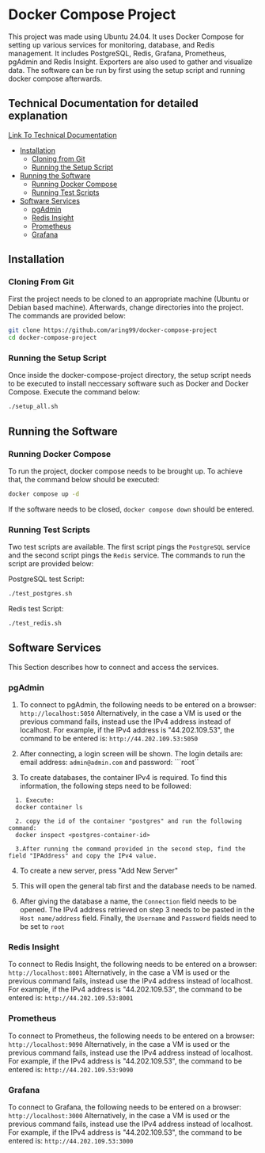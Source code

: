 # Docker Compose Project
This project was made using Ubuntu 24.04. It uses Docker Compose for setting up various services for monitoring, database, and Redis management. It includes PostgreSQL, Redis, Grafana, Prometheus, pgAdmin and Redis Insight. Exporters are also used to gather and visualize data.
 The software can be run by first using the setup script and running docker compose afterwards.
## Technical Documentation for detailed explanation
[Link To Technical Documentation]()
<!-- toc -->
- [Installation](#installation)
  - [Cloning from Git](#cloning-from-git)
  - [Running the Setup Script](#running-the-setup-script)
- [Running the Software](#running-the-software)
  - [Running Docker Compose](#running-docker-compose)
  - [Running Test Scripts](#running-test-scripts)
- [Software Services](#software-services) 
  - [pgAdmin](#pgadmin)
  - [Redis Insight](#redis-insight)
  - [Prometheus](#prometheus)
  - [Grafana](#grafana)
<!-- tocstop -->
## Installation
### Cloning From Git
First the project needs to be cloned to an appropriate machine (Ubuntu or Debian based machine). Afterwards, change directories into the project. The commands are provided below:
```bash
git clone https://github.com/aring99/docker-compose-project
cd docker-compose-project
```

### Running the Setup Script
Once inside the docker-compose-project directory, the setup script needs to be executed to install neccessary software such as Docker and Docker Compose. Execute the command below:
```bash
./setup_all.sh
```

## Running the Software
### Running Docker Compose
To run the project, docker compose needs to be brought up. To achieve that, the command below should be executed:
```bash
docker compose up -d
```
If the software needs to be closed, ```docker compose down``` should be entered.

### Running Test Scripts
Two test scripts are available. The first script pings the ```PostgreSQL``` service and the second script pings the ```Redis``` service. The commands to run the script are provided below:

PostgreSQL test Script:
```bash
./test_postgres.sh
```

Redis test Script:
```bash
./test_redis.sh
```

## Software Services
This Section describes how to connect and access the services. 
### pgAdmin
1. To connect to pgAdmin, the following needs to be entered on a browser: ```http://localhost:5050```
Alternatively, in the case a VM is used or the previous command fails, instead use the IPv4 address instead of localhost. For example, if the IPv4 address is "44.202.109.53", the command to be entered is: ```http://44.202.109.53:5050```

2. After connecting, a login screen will be shown. The login details are: email address: ```admin@admin.com``` and password: ```root``

3. To create databases, the container IPv4 is required. To find this information, the following steps need to be followed:
 ```
   1. Execute:
   docker container ls

   2. copy the id of the container "postgres" and run the following command:
   docker inspect <postgres-container-id>

   3.After running the command provided in the second step, find the field "IPAddress" and copy the IPv4 value.
   ```
4. To create a new server, press "Add New Server"

5. This will open the general tab first and the database needs to be named.

6. After giving the database a name, the  ```Connection``` field needs to be opened. The IPv4 address retrieved on step 3 needs to be pasted in the ```Host name/address``` field. Finally, the ```Username``` and ```Password``` fields need to be set to ```root``` 
### Redis Insight
To connect to Redis Insight, the following needs to be entered on a browser: ```http://localhost:8001```
Alternatively, in the case a VM is used or the previous command fails, instead use the IPv4 address instead of localhost. For example, if the IPv4 address is "44.202.109.53", the command to be entered is: ```http://44.202.109.53:8001```
### Prometheus
To connect to Prometheus, the following needs to be entered on a browser: ```http://localhost:9090```
Alternatively, in the case a VM is used or the previous command fails, instead use the IPv4 address instead of localhost. For example, if the IPv4 address is "44.202.109.53", the command to be entered is: ```http://44.202.109.53:9090```
### Grafana
To connect to Grafana, the following needs to be entered on a browser: ```http://localhost:3000```
Alternatively, in the case a VM is used or the previous command fails, instead use the IPv4 address instead of localhost. For example, if the IPv4 address is "44.202.109.53", the command to be entered is: ```http://44.202.109.53:3000```
